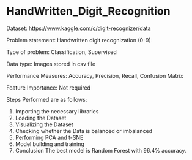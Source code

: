 # HandWritten_Digit_Recognition


Dataset: https://www.kaggle.com/c/digit-recognizer/data

Problem statement: Handwritten digit recognization (0-9)

Type of problem: Classification, Supervised

Data type: Images stored in csv file

Performance Measures: Accuracy, Precision, Recall, Confusion Matrix

Feature Importance: Not required



Steps Performed are as follows:

1. Importing the necessary libraries
2. Loading the Dataset
3. Visualizing the Dataset
4. Checking whether the Data is balanced or imbalanced
5. Performing PCA and t-SNE
6. Model building and training
7. Conclusion
   The best model is Random Forest with 96.4% accuracy.
